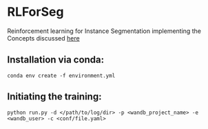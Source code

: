 # RLForSeg

Reinforcement learning for Instance Segmentation implementing the Concepts discussed [here](...)

## Installation via conda:
```
conda env create -f environment.yml
```
## Initiating the training:
```
python run.py -d </path/to/log/dir> -p <wandb_project_name> -e <wandb_user> -c <conf/file.yaml>
```
